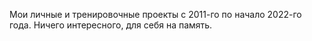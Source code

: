 Мои личные и тренировочные проекты с 2011-го по начало 2022-го года.
Ничего интересного, для себя на память.